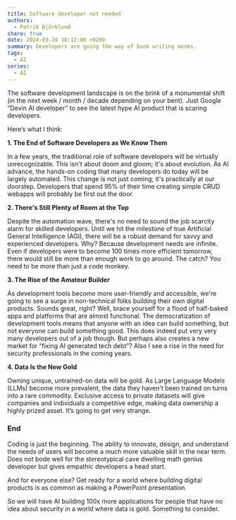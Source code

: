 ```yaml
---
title: Software developer not needed
authors:
  - Patrik Björklund
share: true
date: 2024-03-28 18:12:00 +0200
summary: Developers are going the way of book writing monks.
tags:
  - AI
series:
  - AI
---
```

The software development landscape is on the brink of a monumental shift (in the next week / month / decade depending on your bent). Just Google “Devin AI developer” to see the latest hype AI product that is scaring developers.

Here’s what I think:

**1. The End of Software Developers as We Know Them**

In a few years, the traditional role of software developers will be virtually unrecognizable. This isn't about doom and gloom; it's about evolution. As AI advance, the hands-on coding that many developers do today will be largely automated. This change is not just coming; it's practically at our doorstep. Developers that spend 95% of their time creating simple CRUD webapps will probably be first out the door.

**2. There's Still Plenty of Room at the Top**

Despite the automation wave, there's no need to sound the job scarcity alarm for skilled developers. Until we hit the milestone of true Artificial General Intelligence (AGI), there will be a robust demand for savvy and experienced developers. Why? Because development needs are infinite. Even if developers were to become 100 times more efficient tomorrow, there would still be more than enough work to go around. The catch? You need to be more than just a code monkey.

**3. The Rise of the Amateur Builder**

As development tools become more user-friendly and accessible, we're going to see a surge in non-technical folks building their own digital products. Sounds great, right? Well, brace yourself for a flood of half-baked apps and platforms that are almost functional. The democratization of development tools means that anyone with an idea can build something, but not everyone can build something good. This does indeed put very very many developers out of a job though. But perhaps also creates a new market for “fixing AI generated tech debt”? Also I see a rise in the need for security professionals in the coming years.

**4. Data Is the New Gold**

Owning unique, untrained-on data will be gold. As Large Language Models (LLMs) become more prevalent, the data they haven't been trained on turns into a rare commodity. Exclusive access to private datasets will give companies and individuals a competitive edge, making data ownership a highly prized asset. It’s going to get very strange.

### End

Coding is just the beginning. The ability to innovate, design, and understand the needs of users will become a much more valuable skill in the near term. Does not bode well for the stereotypical cave dwelling math genius developer but gives empathic developers a head start.

And for everyone else? Get ready for a world where building digital products is as common as making a PowerPoint presentation.

So we will have AI building 100x more applications for people that have no idea about security in a world where data is gold. Something to consider.